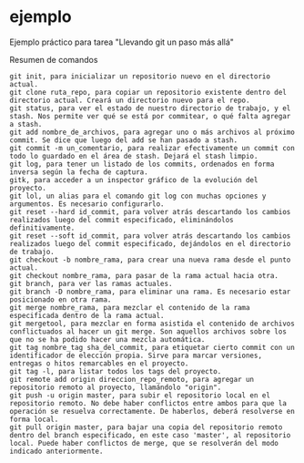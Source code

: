 ejemplo
=======

Ejemplo práctico para tarea "Llevando git un paso más allá"

Resumen de comandos

    git init, para inicializar un repositorio nuevo en el directorio actual.
    git clone ruta_repo, para copiar un repositorio existente dentro del directorio actual. Creará un directorio nuevo para el repo.
    git status, para ver el estado de nuestro directorio de trabajo, y el stash. Nos permite ver qué se está por commitear, o qué falta agregar a stash.
    git add nombre_de_archivos, para agregar uno o más archivos al próximo commit. Se dice que luego del add se han pasado a stash.
    git commit -m un_comentario, para realizar efectivamente un commit con todo lo guardado en el área de stash. Dejará el stash limpio.
    git log, para tener un listado de los commits, ordenados en forma inversa según la fecha de captura.
    gitk, para acceder a un inspector gráfico de la evolución del proyecto.
    git lol, un alias para el comando git log con muchas opciones y argumentos. Es necesario configurarlo.
    git reset --hard id_commit, para volver atrás descartando los cambios realizados luego del commit especificado, eliminándolos definitivamente.
    git reset --soft id_commit, para volver atrás descartando los cambios realizados luego del commit especificado, dejándolos en el directorio de trabajo.
    git checkout -b nombre_rama, para crear una nueva rama desde el punto actual.
    git checkout nombre_rama, para pasar de la rama actual hacia otra.
    git branch, para ver las ramas actuales.
    git branch -D nombre_rama, para eliminar una rama. Es necesario estar posicionado en otra rama.
    git merge nombre_rama, para mezclar el contenido de la rama especificada dentro de la rama actual.
    git mergetool, para mezclar en forma asistida el contenido de archivos conflictuados al hacer un git merge. Son aquellos archivos sobre los que no se ha podido hacer una mezcla automática.
    git tag nombre_tag sha_del_commit, para etiquetar cierto commit con un identificador de elección propia. Sirve para marcar versiones, entregas o hitos remarcables en el proyecto.
    git tag -l, para listar todos los tags del proyecto.
    git remote add origin direccion_repo_remoto, para agregar un repositorio remoto al proyecto, llamándolo "origin".
    git push -u origin master, para subir el repositorio local en el repositorio remoto. No debe haber conflictos entre ambos para que la operación se resuelva correctamente. De haberlos, deberá resolverse en forma local.
    git pull origin master, para bajar una copia del repositorio remoto dentro del branch especificado, en este caso 'master', al repositorio local. Puede haber conflictos de merge, que se resolverán del modo indicado anteriormente.

